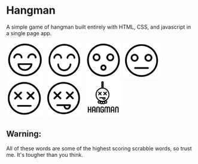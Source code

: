 # Hangman
A simple game of hangman built entirely with HTML, CSS, and javascript in a single page app.

<img src="/assets/images/attemptsleft6.png" width="100" height="100"/> <img src="/assets/images/attemptsleft5.png" width="100" height="100"/> <img src="/assets/images/attemptsleft4.png" width="100" height="100"/> <img src="/assets/images/attemptsleft3.png" width="100" height="100"/> <img src="/assets/images/attemptsleft2.png" width="100" height="100"/> <img src="/assets/images/attemptsleft1.png" width="100" height="100"/> <img src="/assets/images/attemptsleft0.png" width="100" height="100"/>

## Warning:
All of these words are some of the highest scoring scrabble words, so trust me. It's tougher than you think.